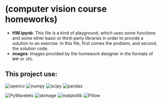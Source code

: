 # (computer vision course homeworks) 

- **HW.ipynb**: This file is a kind of playground, which uses some functions  and some other basic or third-party libraries in order to provide a solution to an exercise. In this file, first comes the problem, and second, the solution code.
- **images**: Images provided by the homework designer in the formats of `BMP` or `JPG`.

## This project use:

![opencv](https://img.shields.io/badge/opencv--red)
![numpy](https://img.shields.io/badge/numpy-%20-lightgrey)
![scipy](https://img.shields.io/badge/scipy--blue)
![pandas](https://img.shields.io/badge/pandas--lightpurple)

![PyWavelets](https://img.shields.io/badge/PyWavelets--brightgreen)
![skimage](https://img.shields.io/badge/skimage--orange)
![matplotlib](https://img.shields.io/badge/matplotlib--pink)
![Pillow](https://img.shields.io/badge/Pillow-Yellowgreen)




